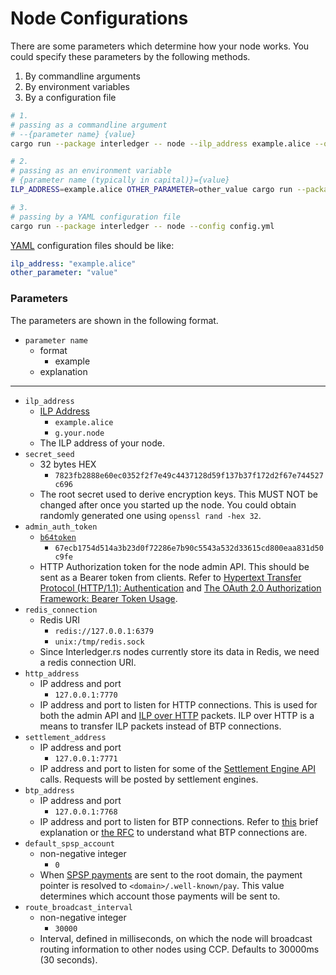 
# Node Configurations

There are some parameters which determine how your node works. You could specify these parameters by the following methods.

1. By commandline arguments
1. By environment variables
1. By a configuration file

```bash #
# 1.
# passing as a commandline argument
# --{parameter name} {value}
cargo run --package interledger -- node --ilp_address example.alice --other_parameter other_value

# 2.
# passing as an environment variable
# {parameter name (typically in capital)}={value}
ILP_ADDRESS=example.alice OTHER_PARAMETER=other_value cargo run --package interledger -- node

# 3.
# passing by a YAML configuration file
cargo run --package interledger -- node --config config.yml
```

[YAML](https://yaml.org/) configuration files should be like:

```YAML
ilp_address: "example.alice"
other_parameter: "value"
```

### Parameters

The parameters are shown in the following format.

- `parameter name`
    - format
        - example
    - explanation

---

- `ilp_address`
    - [ILP Address](https://github.com/interledger/rfcs/blob/master/0015-ilp-addresses/0015-ilp-addresses.md)
        - `example.alice`
        - `g.your.node`
    - The ILP address of your node.
- `secret_seed`
    - 32 bytes HEX
        - `7823fb2888e60ec0352f2f7e49c4437128d59f137b37f172d2f67e744527c696`
    - The root secret used to derive encryption keys. This MUST NOT be changed after once you started up the node. You could obtain randomly generated one using `openssl rand -hex 32`.
- `admin_auth_token`
    - [`b64token`](https://tools.ietf.org/html/rfc6750#section-2.1)
        - `67ecb1754d514a3b23d0f72286e7b90c5543a532d33615cd800eaa831d50c9fe`
    - HTTP Authorization token for the node admin API. This should be sent as a Bearer token from clients. Refer to [Hypertext Transfer Protocol (HTTP/1.1): Authentication](https://tools.ietf.org/html/rfc7235) and [The OAuth 2.0 Authorization Framework: Bearer Token Usage](https://tools.ietf.org/html/rfc6750).
- `redis_connection`
    - Redis URI
        - `redis://127.0.0.1:6379`
        - `unix:/tmp/redis.sock`
    - Since Interledger.rs nodes currently store its data in Redis, we need a redis connection URI.
- `http_address`
    - IP address and port
        - `127.0.0.1:7770`
    - IP address and port to listen for HTTP connections. This is used for both the admin API and [ILP over HTTP](https://github.com/interledger/rfcs/blob/master/0035-ilp-over-http/0035-ilp-over-http.md) packets. ILP over HTTP is a means to transfer ILP packets instead of BTP connections.
- `settlement_address`
    - IP address and port
        - `127.0.0.1:7771`
    - IP address and port to listen for some of the [Settlement Engine API](https://github.com/interledger/rfcs/pull/536) calls. Requests will be posted by settlement engines.
- `btp_address`
    - IP address and port
        - `127.0.0.1:7768`
    - IP address and port to listen for BTP connections. Refer to [this](https://github.com/interledger/rfcs/blob/master/0033-relationship-between-protocols/0033-relationship-between-protocols.md#connections-1) brief explanation or [the RFC](https://github.com/interledger/rfcs/blob/master/0023-bilateral-transfer-protocol/0023-bilateral-transfer-protocol.md) to understand what BTP connections are.
- `default_spsp_account`
    - non-negative integer
        - `0`
    - When [SPSP payments](https://github.com/interledger/rfcs/blob/master/0009-simple-payment-setup-protocol/0009-simple-payment-setup-protocol.md) are sent to the root domain, the payment pointer is resolved to `<domain>/.well-known/pay`. This value determines which account those payments will be sent to.
- `route_broadcast_interval`
    - non-negative integer
        - `30000`
    - Interval, defined in milliseconds, on which the node will broadcast routing information to other nodes using CCP. Defaults to 30000ms (30 seconds).
